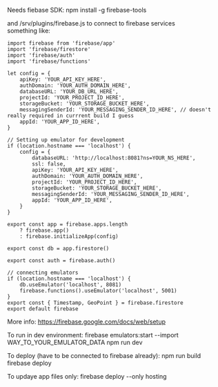 Needs fiebase SDK:
npm install -g firebase-tools


 and /srv/plugins/firebase.js to connect to firebase services<br/>
something like:<br/>

	import firebase from 'firebase/app'
	import 'firebase/firestore'
	import 'firebase/auth'
	import 'firebase/functions'
    
    let config = {
        apiKey: 'YOUR_API_KEY_HERE',
        authDomain: 'YOUR_AUTH_DOMAIN_HERE',
        databaseURL: 'YOUR_DB_URL_HERE',
        projectId: 'YOUR_PROJECT_ID_HERE',
        storageBucket: 'YOUR_STORAGE_BUCKET_HERE',
        messagingSenderId: 'YOUR_MESSAGING_SENDER_ID_HERE', // doesn't really required in currrent build I guess
        appId: 'YOUR_APP_ID_HERE',
    }

    // Setting up emulator for development
    if (location.hostname === 'localhost') {
        config = {
            databaseURL: 'http://localhost:8081?ns=YOUR_NS_HERE',
            ssl: false,
            apiKey: 'YOUR_API_KEY_HERE',
            authDomain: 'YOUR_AUTH_DOMAIN_HERE',
            projectId: 'YOUR_PROJECT_ID_HERE',
            storageBucket: 'YOUR_STORAGE_BUCKET_HERE',
            messagingSenderId: 'YOUR_MESSAGING_SENDER_ID_HERE',
            appId: 'YOUR_APP_ID_HERE',
        }
    }

    export const app = firebase.apps.length
        ? firebase.app()
        : firebase.initializeApp(config)

    export const db = app.firestore()

    export const auth = firebase.auth()

    // connecting emulators
    if (location.hostname === 'localhost') {
        db.useEmulator('localhost', 8081)
        firebase.functions().useEmulator('localhost', 5001)
    }
    export const { Timestamp, GeoPoint } = firebase.firestore
    export default firebase



More info:
https://firebase.google.com/docs/web/setup

To run in dev environment:
firebase emulators:start --import WAY_TO_YOUR_EMULATOR_DATA
npm run dev

To deploy (have to be connected to firebase already):
npm run build
firebase deploy 

To updaye app files only:
firebase deploy --only hosting
